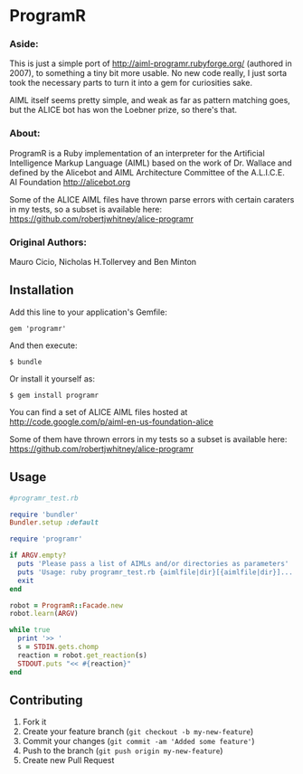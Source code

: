 # ProgramR

### Aside:

This is just a simple port of http://aiml-programr.rubyforge.org/ (authored in 2007), to something
a tiny bit more usable. No new code really, I just sorta took the necessary parts to turn it into a gem for curiosities sake.

AIML itself seems pretty simple, and weak as far as pattern matching goes, but the ALICE bot has won the Loebner prize, so there's that.

### About:

ProgramR is a Ruby implementation of an interpreter for the Artificial Intelligence Markup Language (AIML) based on the work of Dr. Wallace and defined by the Alicebot and AIML Architecture Committee of the A.L.I.C.E. AI Foundation http://alicebot.org

Some of the ALICE AIML files have thrown parse errors with certain caraters in my tests, so a subset is available here: https://github.com/robertjwhitney/alice-programr


### Original Authors:

Mauro Cicio, Nicholas H.Tollervey and Ben Minton


## Installation

Add this line to your application's Gemfile:

    gem 'programr'

And then execute:

    $ bundle

Or install it yourself as:

    $ gem install programr

You can find a set of ALICE AIML files hosted at http://code.google.com/p/aiml-en-us-foundation-alice

Some of them have thrown errors in my tests so a subset is available here: https://github.com/robertjwhitney/alice-programr

## Usage
```ruby
#programr_test.rb

require 'bundler'
Bundler.setup :default

require 'programr'

if ARGV.empty?
  puts 'Please pass a list of AIMLs and/or directories as parameters'
  puts 'Usage: ruby programr_test.rb {aimlfile|dir}[{aimlfile|dir}]...'
  exit
end

robot = ProgramR::Facade.new
robot.learn(ARGV)

while true
  print '>> '
  s = STDIN.gets.chomp
  reaction = robot.get_reaction(s)
  STDOUT.puts "<< #{reaction}"
end
```
## Contributing

1. Fork it
2. Create your feature branch (`git checkout -b my-new-feature`)
3. Commit your changes (`git commit -am 'Added some feature'`)
4. Push to the branch (`git push origin my-new-feature`)
5. Create new Pull Request
